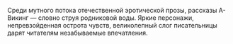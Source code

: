 <!--2023-10-22 21:50:46-->
Среди мутного потока отечественной эротической прозы, рассказы А-Викинг — словно струя родниковой воды. Яркие персонажи, непревзойденная острота чувств, великолепный слог писательницы дарят читателям незабываемые впечатления.